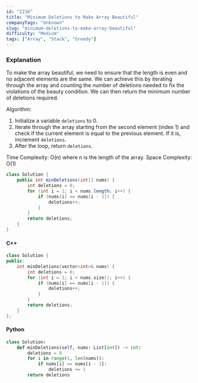 ```yaml
---
id: "2216"
title: "Minimum Deletions to Make Array Beautiful"
companyTags: "Unknown"
slug: "minimum-deletions-to-make-array-beautiful"
difficulty: "Medium"
tags: ["Array", "Stack", "Greedy"]
---
```


### Explanation
To make the array beautiful, we need to ensure that the length is even and no adjacent elements are the same. We can achieve this by iterating through the array and counting the number of deletions needed to fix the violations of the beauty condition. We can then return the minimum number of deletions required.

Algorithm:
1. Initialize a variable `deletions` to 0.
2. Iterate through the array starting from the second element (index 1) and check if the current element is equal to the previous element. If it is, increment `deletions`.
3. After the loop, return `deletions`.

Time Complexity: O(n) where n is the length of the array.
Space Complexity: O(1)

```java
class Solution {
    public int minDeletions(int[] nums) {
        int deletions = 0;
        for (int i = 1; i < nums.length; i++) {
            if (nums[i] == nums[i - 1]) {
                deletions++;
            }
        }
        return deletions;
    }
}
```

#### C++
```cpp
class Solution {
public:
    int minDeletions(vector<int>& nums) {
        int deletions = 0;
        for (int i = 1; i < nums.size(); i++) {
            if (nums[i] == nums[i - 1]) {
                deletions++;
            }
        }
        return deletions;
    }
};
```

#### Python
```python
class Solution:
    def minDeletions(self, nums: List[int]) -> int:
        deletions = 0
        for i in range(1, len(nums)):
            if nums[i] == nums[i - 1]:
                deletions += 1
        return deletions
```